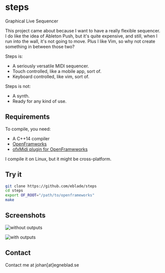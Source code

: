 # steps
Graphical Live Sequencer

This project came about because I want to have a really flexible sequencer. I do like the idea of Ableton Push, but it's quite expensive, and still, when I run into the wall, it's not going to move. Plus I like Vim, so why not create something in between those two?

Steps is:

* A seriously versatile MIDI sequencer.
* Touch controlled, like a mobile app, sort of.
* Keyboard controlled, like vim, sort of.

Steps is not:

* A synth.
* Ready for any kind of use.

## Requirements

To compile, you need:

* A C++14 compiler
* [OpenFramworks](http://openframeworks.cc/)
* [ofxMidi plugin for OpenFramwworks](https://github.com/danomatika/ofxMidi)

I compile it on Linux, but it might be cross-platform.

## Try it

```bash
git clone https://github.com/eblade/steps
cd steps
export OF_ROOT="/path/to/openframeworks"
make
```

## Screenshots

![without outputs](http://egneblad.se/files/steps1.png)

![with outputs](http://egneblad.se/files/steps2.png)

## Contact

Contact me at johan[at]egneblad.se
